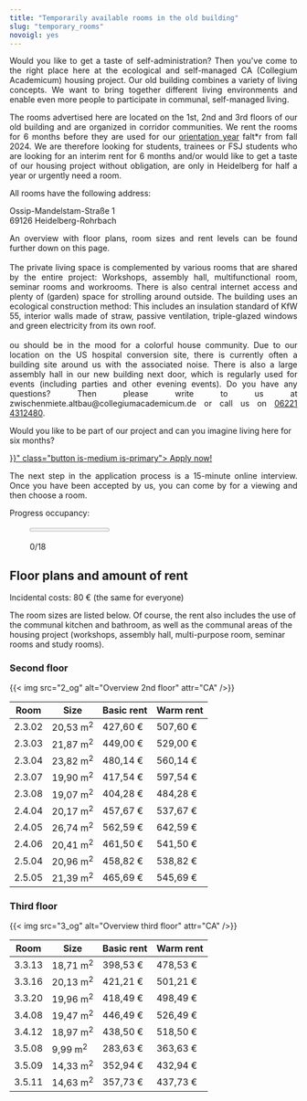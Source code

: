 ```yaml
---
title: "Temporarily available rooms in the old building"
slug: "temporary_rooms"
novoigl: yes
---
```


<p style="text-align:justify">
Would you like to get a taste of self-administration? Then you've come to the right place here at the ecological and
self-managed CA (Collegium Academicum) housing project. Our old building combines a variety of living concepts.
We want to bring together different living environments and enable even more people to participate in communal, self-managed living.
</p>

<div class="color-block">
<p style="text-align:justify">
The rooms advertised here are located on the 1st, 2nd and 3rd floors of our old building and are organized in corridor
communities. We rent the rooms for 6 months before they are used for our <a href="/orientierungsjahr">orientation year</a>
falt*r from fall 2024.
We are therefore looking for students, trainees or FSJ students who are looking for an interim rent for 6 months
and/or would like to get a taste of our housing project without obligation, are only in Heidelberg for half a year or
urgently need a room.
</p>
</div>

<p style="text-align:justify">
</p>

All rooms have the following address:

Ossip-Mandelstam-Straße 1 \
69126 Heidelberg-Rohrbach
</p>

<p style="text-align:justify">
An overview with floor plans, room sizes and rent levels can be found further down on this page.
<br><br>
The private living space is complemented by various rooms that are shared by the entire project:
Workshops, assembly hall, multifunctional room, seminar rooms and workrooms.
There is also central internet access and plenty of (garden) space for strolling around outside.
The building uses an ecological construction method: This includes an insulation standard of KfW 55, interior
walls made of straw, passive ventilation, triple-glazed windows and green electricity from its own roof.
<br><br>
ou should be in the mood for a colorful house community. Due to our location on the US hospital conversion site, there is currently often a building site around us with the associated noise. There is also a large assembly hall in our new building next door, which is regularly used for events (including parties and other evening events).
Do you have any questions? Then please write to us at zwischenmiete.altbau@collegiumacademicum.de or call us on <a href="tel:062214312480">06221 4312480</a>.
</p>

Would you like to be part of our project and can you imagine living here for six months?

<div class="buttons is-centered">
    <a href="{{< relref "/bewerbung_befristet" >}}" class="button is-medium is-primary">
        <span class="icon">
            <i class="icon-home"></i>
        </span>
        <span>Apply now!</span>
    </a>
</div>

<p style="text-align:justify">
The next step in the application process is a 15-minute online interview. Once you have been accepted by us, you can come by for a viewing and then choose a room.
</p>

Progress occupancy:
<div style="width:86%; margin-left:7%; margin-bottom:0px; margin-top:0px">
<div class="progress-wrapperEinzug">
  <progress class="progress is-large is-primary" value="0" max="18"></progress>
  <p class="progress-value has-text-white" style="--progressing: 180;"> 0/18 </p>
</div>
</div>

## Floor plans and amount of rent

Incidental costs: 80 € (the same for everyone)

The room sizes are listed below. Of course, the rent also includes the use of the communal kitchen and bathroom, as well as the communal areas of the housing project (workshops, assembly hall, multi-purpose room, seminar rooms and study rooms).

<!--### 1. OG

{{< img src="1_og" alt="Übersicht 1. OG" attr="CA" />}}
-->

### Second floor

{{< img src="2_og" alt="Overview 2nd floor" attr="CA" />}}

| Room | Size | Basic rent | Warm rent |
|--------------------------|----------------|------------------|--------------------------------------|
|2.3.02|20,53 m<sup>2</sup>|427,60 €|507,60 €|
|2.3.03|21,87 m<sup>2</sup>|449,00 €|529,00 €|
|2.3.04|23,82 m<sup>2</sup>|480,14 €|560,14 €|
|2.3.07|19,90 m<sup>2</sup>|417,54 €|597,54 €|
|2.3.08|19,07 m<sup>2</sup>|404,28 €|484,28 €|
|2.4.04|20,17 m<sup>2</sup>|457,67 €|537,67 €|
|2.4.05|26,74 m<sup>2</sup>|562,59 €|642,59 €|
|2.4.06|20,41 m<sup>2</sup>|461,50 €|541,50 €|
|2.5.04|20,96 m<sup>2</sup>|458,82 €|538,82 €|
|2.5.05|21,39 m<sup>2</sup>|465,69 €|545,69 €|

### Third floor

{{< img src="3_og" alt="Overview third floor" attr="CA" />}}

| Room | Size | Basic rent | Warm rent |
|--------------------------|----------------|------------------|--------------------------------------|
|3.3.13|18,71 m<sup>2</sup>|398,53 €|478,53 €|
|3.3.16|20,13 m<sup>2</sup>|421,21 €|501,21 €|
|3.3.20|19,96 m<sup>2</sup>|418,49 €|498,49 €|
|3.4.08|19,47 m<sup>2</sup>|446,49 €|526,49 €|
|3.4.12|18,97 m<sup>2</sup>|438,50 €|518,50 €|
|3.5.08|9,99 m<sup>2</sup>|283,63 €|363,63 €|
|3.5.09|14,33 m<sup>2</sup>|352,94 €|432,94 €|
|3.5.11|14,63 m<sup>2</sup>|357,73 €|437,73 €|

